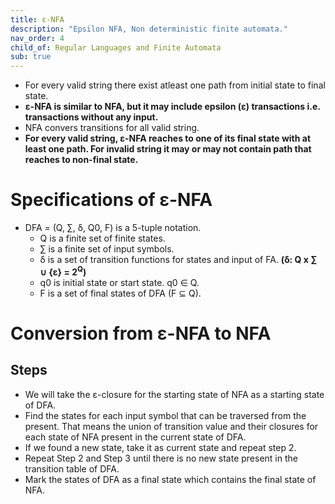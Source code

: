 ```yaml
---
title: ε-NFA
description: "Epsilon NFA, Non deterministic finite automata."
nav_order: 4
child_of: Regular Languages and Finite Automata
sub: true
---
```


- For every valid string there exist atleast one path from initial state to final state.
- **ε-NFA is similar to NFA, but it may include epsilon (ε) transactions i.e. transactions without any input.**
- NFA convers transitions for all valid string.
- **For every valid string, ε-NFA reaches to one of its final state with at least one path. For invalid string it may or may not contain path that reaches to non-final state.**

# Specifications of ε-NFA

- DFA = (Q, ∑, δ, Q0, F) is a 5-tuple notation.
	- Q is a finite set of finite states.
	- ∑ is a finite set of input symbols.
	- δ is a set of transition functions for states and input of FA. **(δ: Q x ∑ ∪ {ε} = 2<sup>Q</sup>)**
	- q0 is initial state or start state. q0 ∈ Q.
	- F is a set of final states of DFA (F ⊆ Q).

# Conversion from ε-NFA to NFA

## Steps 
- We will take the ε-closure for the starting state of NFA as a starting state of DFA.
- Find the states for each input symbol that can be traversed from the present. That means the union of transition value and their closures for each state of NFA present in the current state of DFA.
- If we found a new state, take it as current state and repeat step 2.
- Repeat Step 2 and Step 3 until there is no new state present in the transition table of DFA.
- Mark the states of DFA as a final state which contains the final state of NFA. 